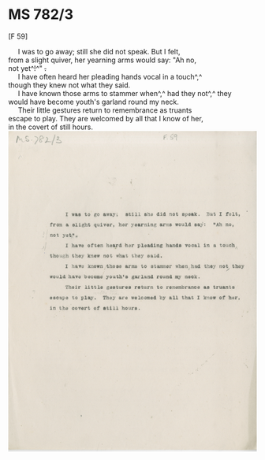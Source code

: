 # MS 782/3

[F 59]

&nbsp;&nbsp;&nbsp;&nbsp;&nbsp;I was to go away; still she did not speak. But I felt, \
from a slight quiver, her yearning arms would say: "Ah no, \
not yet^!^" ~~.~~ \
&nbsp;&nbsp;&nbsp;&nbsp;&nbsp;I have often heard her pleading hands vocal in a touch^,^ \
though they knew not what they said. \
&nbsp;&nbsp;&nbsp;&nbsp;&nbsp;I have known those arms to stammer when^,^ had they not^,^ they \
would have become youth's garland round my neck. \
&nbsp;&nbsp;&nbsp;&nbsp;&nbsp;Their little gestures return to remembrance as truants \
escape to play. They are welcomed by all that I know of her, \
in the covert of still hours. 
![p215](MS782_3-215.jpg)
